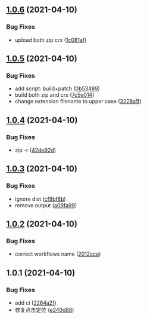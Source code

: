 ## [1.0.6](https://github.com/snomiao/SNOREAD/compare/v1.0.5...v1.0.6) (2021-04-10)


### Bug Fixes

* upload both zip crx ([1c081af](https://github.com/snomiao/SNOREAD/commit/1c081af68174e5a83c21c067b9b7a8000cf85d73))



## [1.0.5](https://github.com/snomiao/SNOREAD/compare/v1.0.4...v1.0.5) (2021-04-10)


### Bug Fixes

* add script: build+patch ([0b53489](https://github.com/snomiao/SNOREAD/commit/0b53489b53458214f379afcb7ab75ed76dece3d7))
* build both zip and crx ([7c5e014](https://github.com/snomiao/SNOREAD/commit/7c5e014d34f7096226dc43967a60a13a03c0f931))
* change extension filename to upper case ([3228a1f](https://github.com/snomiao/SNOREAD/commit/3228a1f3f887bba5bb0de2110255f568a1f2f17b))



## [1.0.4](https://github.com/snomiao/SNOREAD/compare/v1.0.3...v1.0.4) (2021-04-10)


### Bug Fixes

* zip -r ([42de92d](https://github.com/snomiao/SNOREAD/commit/42de92dbe6fff866ead9035e9cf46372cc1e45c6))



## [1.0.3](https://github.com/snomiao/SNOREAD/compare/v1.0.2...v1.0.3) (2021-04-10)


### Bug Fixes

* ignore dist ([cf9bf8b](https://github.com/snomiao/SNOREAD/commit/cf9bf8b440c2974651c748ac810a3aae8aa2b185))
* remove output ([a09fa99](https://github.com/snomiao/SNOREAD/commit/a09fa996cdc8a0ef95f64fe86eb6c39e041fddea))



## [1.0.2](https://github.com/snomiao/SNOREAD/compare/v1.0.1...v1.0.2) (2021-04-10)


### Bug Fixes

* correct workflows name ([2012cca](https://github.com/snomiao/SNOREAD/commit/2012cca0529a9abb5ab78f063a1306edc94418a8))



## 1.0.1 (2021-04-10)


### Bug Fixes

* add ci ([2264a2f](https://github.com/snomiao/SNOREAD/commit/2264a2fc38a7a1975186a7e5d5b3b9241a44f36b))
* 修复点击定位 ([e240d88](https://github.com/snomiao/SNOREAD/commit/e240d888846040dcca8a744832891173640201b5))



